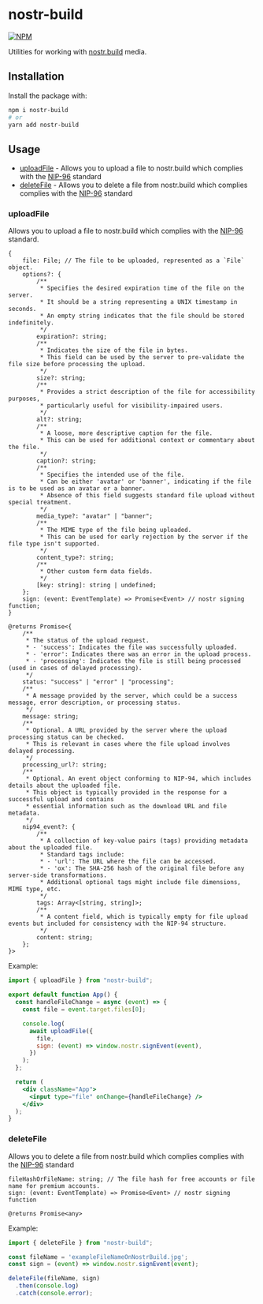 # nostr-build
[![NPM](https://img.shields.io/npm/v/nostr-build.svg)](https://www.npmjs.com/package/nostr-build)

Utilities for working with [nostr.build](https://nostr.build/) media.

## Installation

Install the package with:

```bash
npm i nostr-build
# or
yarn add nostr-build
```

## Usage

- [uploadFile](#uploadFile) - Allows you to upload a file to nostr.build which complies with the [NIP-96](https://github.com/nostr-protocol/nips/blob/master/96.md) standard
- [deleteFile](#deleteFile) - Allows you to delete a file from nostr.build which complies complies with the [NIP-96](https://github.com/nostr-protocol/nips/blob/master/96.md) standard

### uploadFile

Allows you to upload a file to nostr.build which complies with the [NIP-96](https://github.com/nostr-protocol/nips/blob/master/96.md) standard.

```
{
    file: File; // The file to be uploaded, represented as a `File` object.
    options?: {
        /**
         * Specifies the desired expiration time of the file on the server.
         * It should be a string representing a UNIX timestamp in seconds.
         * An empty string indicates that the file should be stored indefinitely.
         */
        expiration?: string;
        /**
         * Indicates the size of the file in bytes.
         * This field can be used by the server to pre-validate the file size before processing the upload.
         */
        size?: string;
        /**
         * Provides a strict description of the file for accessibility purposes,
         * particularly useful for visibility-impaired users.
         */
        alt?: string;
        /**
         * A loose, more descriptive caption for the file.
         * This can be used for additional context or commentary about the file.
         */
        caption?: string;
        /**
         * Specifies the intended use of the file.
         * Can be either 'avatar' or 'banner', indicating if the file is to be used as an avatar or a banner.
         * Absence of this field suggests standard file upload without special treatment.
         */
        media_type?: "avatar" | "banner";
        /**
         * The MIME type of the file being uploaded.
         * This can be used for early rejection by the server if the file type isn't supported.
         */
        content_type?: string;
        /**
         * Other custom form data fields.
         */
        [key: string]: string | undefined;
    };
    sign: (event: EventTemplate) => Promise<Event> // nostr signing function;
}

@returns Promise<{
    /**
     * The status of the upload request.
     * - 'success': Indicates the file was successfully uploaded.
     * - 'error': Indicates there was an error in the upload process.
     * - 'processing': Indicates the file is still being processed (used in cases of delayed processing).
     */
    status: "success" | "error" | "processing";
    /**
     * A message provided by the server, which could be a success message, error description, or processing status.
     */
    message: string;
    /**
     * Optional. A URL provided by the server where the upload processing status can be checked.
     * This is relevant in cases where the file upload involves delayed processing.
     */
    processing_url?: string;
    /**
     * Optional. An event object conforming to NIP-94, which includes details about the uploaded file.
     * This object is typically provided in the response for a successful upload and contains
     * essential information such as the download URL and file metadata.
     */
    nip94_event?: {
        /**
         * A collection of key-value pairs (tags) providing metadata about the uploaded file.
         * Standard tags include:
         * - 'url': The URL where the file can be accessed.
         * - 'ox': The SHA-256 hash of the original file before any server-side transformations.
         * Additional optional tags might include file dimensions, MIME type, etc.
         */
        tags: Array<[string, string]>;
        /**
         * A content field, which is typically empty for file upload events but included for consistency with the NIP-94 structure.
         */
        content: string;
    };
}>
```

Example:

```jsx
import { uploadFile } from "nostr-build";

export default function App() {
  const handleFileChange = async (event) => {
    const file = event.target.files[0];

    console.log(
      await uploadFile({
        file,
        sign: (event) => window.nostr.signEvent(event),
      })
    );
  };

  return (
    <div className="App">
      <input type="file" onChange={handleFileChange} />
    </div>
  );
}

```

### deleteFile

Allows you to delete a file from nostr.build which complies complies with the [NIP-96](https://github.com/nostr-protocol/nips/blob/master/96.md) standard

```
fileHashOrFileName: string; // The file hash for free accounts or file name for premium accounts.
sign: (event: EventTemplate) => Promise<Event> // nostr signing function

@returns Promise<any>
```

Example:

```js
import { deleteFile } from "nostr-build";

const fileName = 'exampleFileNameOnNostrBuild.jpg';
const sign = (event) => window.nostr.signEvent(event);

deleteFile(fileName, sign)
  .then(console.log)
  .catch(console.error);
```

